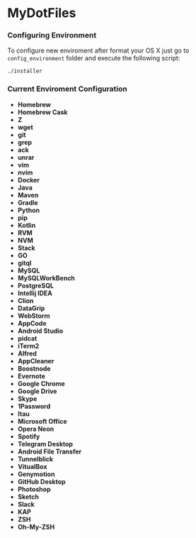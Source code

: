 # MyDotFiles

### Configuring Environment

To configure new enviroment after format your OS X just go to `config_environment` folder and execute the following script:

```Shell
./installer
```

### Current Enviroment Configuration

- **Homebrew**
- **Homebrew Cask**
- **Z**
- **wget**
- **git**
- **grep**
- **ack**
- **unrar**
- **vim**
- **nvim**
- **Docker**
- **Java**
- **Maven**
- **Gradle**
- **Python**
- **pip**
- **Kotlin**
- **RVM**
- **NVM**
- **Stack**
- **GO**
- **gitql**
- **MySQL**
- **MySQLWorkBench**
- **PostgreSQL**
- **Intellij IDEA**
- **Clion**
- **DataGrip**
- **WebStorm**
- **AppCode**
- **Android Studio**
- **pidcat**
- **iTerm2**
- **Alfred**
- **AppCleaner**
- **Boostnode**
- **Evernote**
- **Google Chrome**
- **Google Drive**
- **Skype**
- **1Password**
- **Itau**
- **Microsoft Office**
- **Opera Neon**
- **Spotify**
- **Telegram Desktop**
- **Android File Transfer**
- **Tunnelblick**
- **VitualBox**
- **Genymotion**
- **GitHub Desktop**
- **Photoshop**
- **Sketch**
- **Slack**
- **KAP**
- **ZSH**
- **Oh-My-ZSH**
